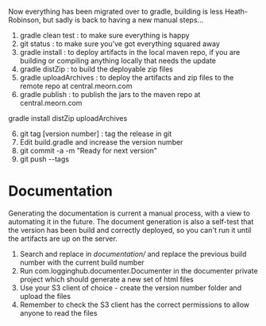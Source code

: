 Now everything has been migrated over to gradle, building is less Heath-Robinson, but sadly is back to having a new manual steps...

1. gradle clean test     : to make sure everything is happy
2. git status            : to make sure you've got everything squared away
3. gradle install        : to deploy artifacts in the local maven repo, if you are building or compiling anything locally that needs the update
4. gradle distZip        : to build the deployable zip files
5. gradle uploadArchives : to deploy the artifacts and zip files to the remote repo at central.meorn.com
6. gradle publish        : to publish the jars to the maven repo at central.meorn.com

gradle install distZip uploadArchives

6. git tag [version number] : tag the release in git
7. Edit build.gradle and increase the version number
8. git commit -a -m "Ready for next version"
9. git push --tags

# Documentation

Generating the documentation is current a manual process, with a view to automating it in the future. The document generation is also a self-test that the version has been build and correctly deployed, so you can't run it until the artifacts are up on the server.

1. Search and replace in *documentation/* and replace the previous build number with the current build number
1. Run com.logginghub.documenter.Documenter in the documenter private project which should generate a new set of html files
1. Use your S3 client of choice - create the version number folder and upload the files
1. Remember to check the S3 client has the correct permissions to allow anyone to read the files
